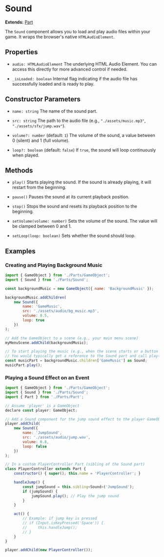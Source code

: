 # Sound

**Extends:** [Part](./Part.md)

The `Sound` component allows you to load and play audio files within your game. It wraps the browser's native `HTMLAudioElement`.

## Properties

-   `audio: HTMLAudioElement`
    The underlying HTML Audio Element. You can access this directly for more advanced control if needed.

-   `_isLoaded: boolean`
    Internal flag indicating if the audio file has successfully loaded and is ready to play.

## Constructor Parameters

-   `name: string`
    The name of the sound part.

-   `src: string`
    The path to the audio file (e.g., `"./assets/music.mp3"`, `"./assets/sfx/jump.wav"`).

-   `volume?: number` (default: `1`)
    The volume of the sound, a value between 0 (silent) and 1 (full volume).

-   `loop?: boolean` (default: `false`)
    If `true`, the sound will loop continuously when played.

## Methods

-   `play()`
    Starts playing the sound. If the sound is already playing, it will restart from the beginning.

-   `pause()`
    Pauses the sound at its current playback position.

-   `stop()`
    Stops the sound and resets its playback position to the beginning.

-   `setVolume(volume: number)`
    Sets the volume of the sound. The value will be clamped between 0 and 1.

-   `setLoop(loop: boolean)`
    Sets whether the sound should loop.

## Examples

### Creating and Playing Background Music

```javascript
import { GameObject } from './Parts/GameObject';
import { Sound } from './Parts/Sound';

const backgroundMusic = new GameObject({ name: 'BackgroundMusic' });

backgroundMusic.addChildren(
    new Sound({
        name: 'GameMusic',
        src: './assets/audio/bg_music.mp3',
        volume: 0.5,
        loop: true
    })
);

// Add the GameObject to a scene (e.g., your main menu scene)
myMenuScene.addChild(backgroundMusic);

// To start playing the music (e.g., when the scene starts or a button is clicked)
// You would typically get a reference to the Sound part and call play()
const musicPart = backgroundMusic.children['GameMusic'] as Sound;
musicPart.play();
```

### Playing a Sound Effect on an Event

```javascript
import { GameObject } from './Parts/GameObject';
import { Sound } from './Parts/Sound';
import { Part } from './Parts/Part';

// Assume 'player' is a GameObject
declare const player: GameObject;

// Add a Sound component for the jump sound effect to the player GameObject
player.addChild(
    new Sound({
        name: 'JumpSound',
        src: './assets/audio/jump.wav',
        volume: 0.8,
        loop: false
    })
);

// In a custom PlayerController Part (sibling of the Sound part)
class PlayerController extends Part {
    constructor() { super(); this.name = 'PlayerController'; }

    handleJump() {
        const jumpSound = this.sibling<Sound>('JumpSound');
        if (jumpSound) {
            jumpSound.play(); // Play the jump sound
        }
    }

    act() {
        // Example: if jump key is pressed
        // if (Input.isKeyPressed('Space')) {
        //     this.handleJump();
        // }
    }
}

player.addChild(new PlayerController());
```

